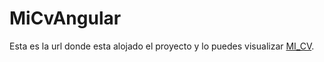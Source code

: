 # MiCvAngular

Esta es la url donde esta alojado el proyecto y lo puedes visualizar [MI_CV](https://mi-cv-808be.web.app).
